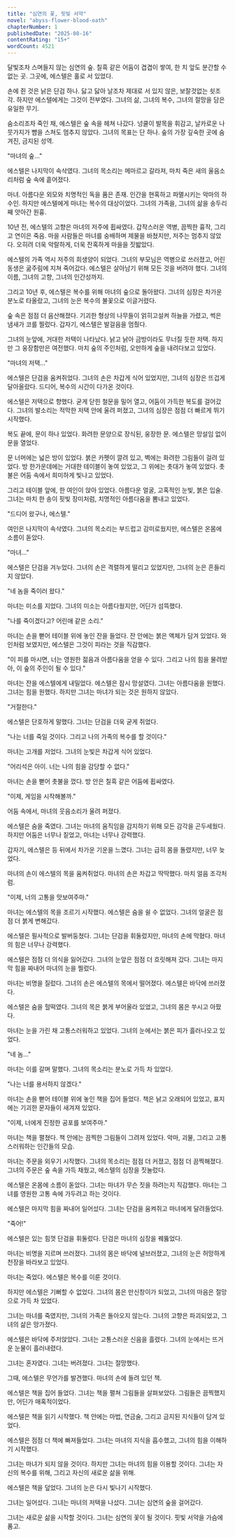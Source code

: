 ```yaml
---
title: "심연의 꽃, 핏빛 서약"
novel: "abyss-flower-blood-oath"
chapterNumber: 1
publishedDate: "2025-08-16"
contentRating: "15+"
wordCount: 4521
---
```

달빛조차 스며들지 않는 심연의 숲. 칠흑 같은 어둠이 겹겹이 쌓여, 한 치 앞도 분간할 수 없는 곳. 그곳에, 에스텔은 홀로 서 있었다.

손에 쥔 것은 낡은 단검 하나. 닳고 닳아 날조차 제대로 서 있지 않은, 보잘것없는 쇳조각. 하지만 에스텔에게는 그것이 전부였다. 그녀의 삶, 그녀의 복수, 그녀의 절망을 담은 유일한 무기.

숨소리조차 죽인 채, 에스텔은 숲 속을 헤쳐 나갔다. 넝쿨이 발목을 휘감고, 날카로운 나뭇가지가 뺨을 스쳐도 멈추지 않았다. 그녀의 목표는 단 하나. 숲의 가장 깊숙한 곳에 숨겨진, 금지된 성역.

"마녀의 숲…"

에스텔은 나지막이 속삭였다. 그녀의 목소리는 메마르고 갈라져, 마치 죽은 새의 울음소리처럼 숲 속에 흩어졌다.

마녀. 아름다운 외모와 치명적인 독을 품은 존재. 인간을 현혹하고 파멸시키는 악마의 하수인. 하지만 에스텔에게 마녀는 복수의 대상이었다. 그녀의 가족을, 그녀의 삶을 송두리째 앗아간 원흉.

10년 전, 에스텔의 고향은 마녀의 저주에 휩싸였다. 갑작스러운 역병, 끔찍한 흉작, 그리고 연이은 죽음. 마을 사람들은 마녀를 숭배하며 제물을 바쳤지만, 저주는 멈추지 않았다. 오히려 더욱 악랄하게, 더욱 잔혹하게 마을을 짓밟았다.

에스텔의 가족 역시 저주의 희생양이 되었다. 그녀의 부모님은 역병으로 쓰러졌고, 어린 동생은 굶주림에 지쳐 죽어갔다. 에스텔은 살아남기 위해 모든 것을 버려야 했다. 그녀의 이름, 그녀의 고향, 그녀의 인간성까지.

그리고 10년 후, 에스텔은 복수를 위해 마녀의 숲으로 돌아왔다. 그녀의 심장은 차가운 분노로 타올랐고, 그녀의 눈은 복수의 불꽃으로 이글거렸다.

숲 속은 점점 더 음산해졌다. 기괴한 형상의 나무들이 얽히고설켜 하늘을 가렸고, 썩은 냄새가 코를 찔렀다. 갑자기, 에스텔은 발걸음을 멈췄다.

그녀의 눈앞에, 거대한 저택이 나타났다. 낡고 낡아 금방이라도 무너질 듯한 저택. 하지만 그 웅장함만은 여전했다. 마치 숲의 주인처럼, 오만하게 숲을 내려다보고 있었다.

"마녀의 저택…"

에스텔은 단검을 움켜쥐었다. 그녀의 손은 차갑게 식어 있었지만, 그녀의 심장은 뜨겁게 달아올랐다. 드디어, 복수의 시간이 다가온 것이다.

에스텔은 저택으로 향했다. 굳게 닫힌 철문을 밀어 열고, 어둠이 가득한 복도를 걸어갔다. 그녀의 발소리는 적막한 저택 안에 울려 퍼졌고, 그녀의 심장은 점점 더 빠르게 뛰기 시작했다.

복도 끝에, 문이 하나 있었다. 화려한 문양으로 장식된, 웅장한 문. 에스텔은 망설임 없이 문을 열었다.

문 너머에는 넓은 방이 있었다. 붉은 카펫이 깔려 있고, 벽에는 화려한 그림들이 걸려 있었다. 방 한가운데에는 거대한 테이블이 놓여 있었고, 그 위에는 촛대가 놓여 있었다. 촛불은 어둠 속에서 희미하게 빛나고 있었다.

그리고 테이블 앞에, 한 여인이 앉아 있었다. 아름다운 얼굴, 고혹적인 눈빛, 붉은 입술. 그녀는 마치 한 송이 핏빛 장미처럼, 치명적인 아름다움을 뽐내고 있었다.

"드디어 왔구나, 에스텔."

여인은 나지막이 속삭였다. 그녀의 목소리는 부드럽고 감미로웠지만, 에스텔은 온몸에 소름이 돋았다.

"마녀…"

에스텔은 단검을 겨누었다. 그녀의 손은 격렬하게 떨리고 있었지만, 그녀의 눈은 흔들리지 않았다.

"네 놈을 죽이러 왔다."

마녀는 미소를 지었다. 그녀의 미소는 아름다웠지만, 어딘가 섬뜩했다.

"나를 죽이겠다고? 어린애 같은 소리."

마녀는 손을 뻗어 테이블 위에 놓인 잔을 들었다. 잔 안에는 붉은 액체가 담겨 있었다. 와인처럼 보였지만, 에스텔은 그것이 피라는 것을 직감했다.

"이 피를 마시면, 너는 영원한 젊음과 아름다움을 얻을 수 있다. 그리고 나의 힘을 물려받아, 이 숲의 주인이 될 수 있다."

마녀는 잔을 에스텔에게 내밀었다. 에스텔은 잠시 망설였다. 그녀는 아름다움을 원했다. 그녀는 힘을 원했다. 하지만 그녀는 마녀가 되는 것은 원하지 않았다.

"거절한다."

에스텔은 단호하게 말했다. 그녀는 단검을 더욱 굳게 쥐었다.

"나는 너를 죽일 것이다. 그리고 나의 가족의 복수를 할 것이다."

마녀는 고개를 저었다. 그녀의 눈빛은 차갑게 식어 있었다.

"어리석은 아이. 너는 나의 힘을 감당할 수 없다."

마녀는 손을 뻗어 촛불을 껐다. 방 안은 칠흑 같은 어둠에 휩싸였다.

"이제, 게임을 시작해볼까."

어둠 속에서, 마녀의 웃음소리가 울려 퍼졌다.

에스텔은 숨을 죽였다. 그녀는 마녀의 움직임을 감지하기 위해 모든 감각을 곤두세웠다. 하지만 어둠은 너무나 짙었고, 마녀는 너무나 강력했다.

갑자기, 에스텔은 등 뒤에서 차가운 기운을 느꼈다. 그녀는 급히 몸을 돌렸지만, 너무 늦었다.

마녀의 손이 에스텔의 목을 움켜쥐었다. 마녀의 손은 차갑고 딱딱했다. 마치 얼음 조각처럼.

"이제, 너의 고통을 맛보여주마."

마녀는 에스텔의 목을 조르기 시작했다. 에스텔은 숨을 쉴 수 없었다. 그녀의 얼굴은 점점 더 붉게 변해갔다.

에스텔은 필사적으로 발버둥쳤다. 그녀는 단검을 휘둘렀지만, 마녀의 손에 막혔다. 마녀의 힘은 너무나 강력했다.

에스텔은 점점 더 의식을 잃어갔다. 그녀의 눈앞은 점점 더 흐릿해져 갔다. 그녀는 마지막 힘을 짜내어 마녀의 눈을 찔렀다.

마녀는 비명을 질렀다. 그녀의 손은 에스텔의 목에서 떨어졌다. 에스텔은 바닥에 쓰러졌다.

에스텔은 숨을 헐떡였다. 그녀의 목은 붉게 부어올라 있었고, 그녀의 몸은 쑤시고 아팠다.

마녀는 눈을 가린 채 고통스러워하고 있었다. 그녀의 눈에서는 붉은 피가 흘러나오고 있었다.

"네 놈…"

마녀는 이를 갈며 말했다. 그녀의 목소리는 분노로 가득 차 있었다.

"나는 너를 용서하지 않겠다."

마녀는 손을 뻗어 테이블 위에 놓인 책을 집어 들었다. 책은 낡고 오래되어 있었고, 표지에는 기괴한 문자들이 새겨져 있었다.

"이제, 너에게 진정한 공포를 보여주마."

마녀는 책을 펼쳤다. 책 안에는 끔찍한 그림들이 그려져 있었다. 악마, 괴물, 그리고 고통스러워하는 인간들의 모습.

마녀는 주문을 외우기 시작했다. 그녀의 목소리는 점점 더 커졌고, 점점 더 끔찍해졌다. 그녀의 주문은 숲 속을 가득 채웠고, 에스텔의 심장을 짓눌렀다.

에스텔은 온몸에 소름이 돋았다. 그녀는 마녀가 무슨 짓을 하려는지 직감했다. 마녀는 그녀를 영원한 고통 속에 가두려고 하는 것이다.

에스텔은 마지막 힘을 짜내어 일어섰다. 그녀는 단검을 움켜쥐고 마녀에게 달려들었다.

"죽어!"

에스텔은 있는 힘껏 단검을 휘둘렀다. 단검은 마녀의 심장을 꿰뚫었다.

마녀는 비명을 지르며 쓰러졌다. 그녀의 몸은 바닥에 널브러졌고, 그녀의 눈은 허망하게 천장을 바라보고 있었다.

마녀는 죽었다. 에스텔은 복수를 이룬 것이다.

하지만 에스텔은 기뻐할 수 없었다. 그녀의 몸은 만신창이가 되었고, 그녀의 마음은 절망으로 가득 차 있었다.

그녀는 마녀를 죽였지만, 그녀의 가족은 돌아오지 않는다. 그녀의 고향은 파괴되었고, 그녀의 삶은 망가졌다.

에스텔은 바닥에 주저앉았다. 그녀는 고통스러운 신음을 흘렸다. 그녀의 눈에서는 뜨거운 눈물이 흘러내렸다.

그녀는 혼자였다. 그녀는 버려졌다. 그녀는 절망했다.

그때, 에스텔은 무언가를 발견했다. 마녀의 손에 들려 있던 책.

에스텔은 책을 집어 들었다. 그녀는 책을 펼쳐 그림들을 살펴보았다. 그림들은 끔찍했지만, 어딘가 매혹적이었다.

에스텔은 책을 읽기 시작했다. 책 안에는 마법, 연금술, 그리고 금지된 지식들이 담겨 있었다.

에스텔은 점점 더 책에 빠져들었다. 그녀는 마녀의 지식을 흡수했고, 그녀의 힘을 이해하기 시작했다.

그녀는 마녀가 되지 않을 것이다. 하지만 그녀는 마녀의 힘을 이용할 것이다. 그녀는 자신의 복수를 위해, 그리고 자신의 새로운 삶을 위해.

에스텔은 책을 덮었다. 그녀의 눈은 다시 빛나기 시작했다.

그녀는 일어섰다. 그녀는 마녀의 저택을 나섰다. 그녀는 심연의 숲을 걸어갔다.

그녀는 새로운 삶을 시작할 것이다. 그녀는 심연의 꽃이 될 것이다. 핏빛 서약을 가슴에 품고.